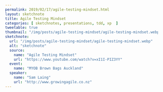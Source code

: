 ```yaml
---
permalink: 2019/02/17/agile-testing-mindset.html
layout: sketchnote
title: Agile Testing Mindset
categories: [ sketchnotes, presentations, tdd, xp  ]
tweetable: true
thumbnail: "/img/posts/agile-testing-mindset/agile-testing-mindset.webp"
sketchnote:
  url: "/img/posts/agile-testing-mindset/agile-testing-mindset.webp"
  alt: "sketchnote"
  source:
    name: "Agile Testing Mindset"
    url: "https://www.youtube.com/watch?v=xI1I-PIZ3YY"
  event:
    name: "MYOB Brown Bags Auckland"
  speaker:
    name: "Sam Laing"
    url: "http://www.growingagile.co.nz"
---
```


